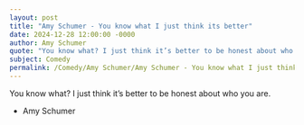 ```yaml
---
layout: post
title: "Amy Schumer - You know what I just think its better"
date: 2024-12-28 12:00:00 -0000
author: Amy Schumer
quote: "You know what? I just think it’s better to be honest about who you are."
subject: Comedy
permalink: /Comedy/Amy Schumer/Amy Schumer - You know what I just think its better
---
```


You know what? I just think it’s better to be honest about who you are.

- Amy Schumer
